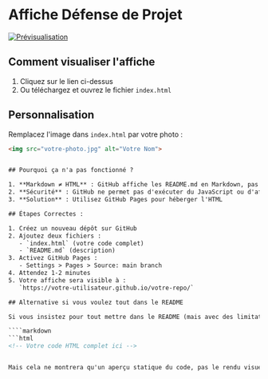 # Affiche Défense de Projet

[![Prévisualisation](preview.jpg)](https://nehemie98.github.io/soutenancetfckawa/)

## Comment visualiser l'affiche

1. Cliquez sur le lien ci-dessus
2. Ou téléchargez et ouvrez le fichier `index.html`

## Personnalisation

Remplacez l'image dans `index.html` par votre photo :
```html
<img src="votre-photo.jpg" alt="Votre Nom">


## Pourquoi ça n'a pas fonctionné ?

1. **Markdown ≠ HTML** : GitHub affiche les README.md en Markdown, pas comme une page web
2. **Sécurité** : GitHub ne permet pas d'exécuter du JavaScript ou d'afficher du HTML complet dans les README
3. **Solution** : Utilisez GitHub Pages pour héberger l'HTML

## Étapes Correctes :

1. Créez un nouveau dépôt sur GitHub
2. Ajoutez deux fichiers :
   - `index.html` (votre code complet)
   - `README.md` (description)
3. Activez GitHub Pages :
   - Settings > Pages > Source: main branch
4. Attendez 1-2 minutes
5. Votre affiche sera visible à :
   `https://votre-utilisateur.github.io/votre-repo/`

## Alternative si vous voulez tout dans le README

Si vous insistez pour tout mettre dans le README (mais avec des limitations) :

````markdown
```html
<!-- Votre code HTML complet ici -->


Mais cela ne montrera qu'un aperçu statique du code, pas le rendu visuel. La première méthode est bien meilleure.
